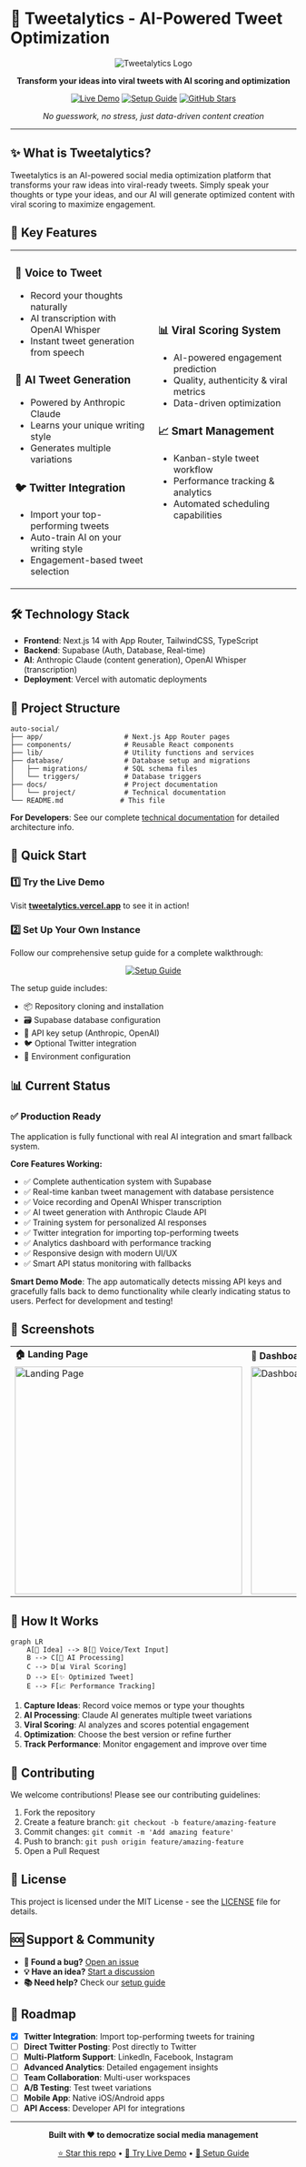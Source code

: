 # 🚀 Tweetalytics - AI-Powered Tweet Optimization

<div align="center">

![Tweetalytics Logo](https://img.shields.io/badge/🎯-Tweetalytics-purple?style=for-the-badge&logo=twitter)

**Transform your ideas into viral tweets with AI scoring and optimization**

[![Live Demo](https://img.shields.io/badge/🌐-Live_Demo-success?style=for-the-badge)](https://tweetalytics.vercel.app)
[![Setup Guide](https://img.shields.io/badge/📚-Setup_Guide-blue?style=for-the-badge)](https://tweetalytics.vercel.app/setup)
[![GitHub Stars](https://img.shields.io/github/stars/sushiselite/auto-social?style=for-the-badge)](https://github.com/sushiselite/auto-social/stargazers)

*No guesswork, no stress, just data-driven content creation*

</div>

---

## ✨ What is Tweetalytics?

Tweetalytics is an AI-powered social media optimization platform that transforms your raw ideas into viral-ready tweets. Simply speak your thoughts or type your ideas, and our AI will generate optimized content with viral scoring to maximize engagement.

## 🎯 Key Features

<table>
<tr>
<td width="50%">

### 🎤 **Voice to Tweet**
- Record your thoughts naturally
- AI transcription with OpenAI Whisper
- Instant tweet generation from speech

### 🤖 **AI Tweet Generation**
- Powered by Anthropic Claude
- Learns your unique writing style
- Generates multiple variations

### 🐦 **Twitter Integration**
- Import your top-performing tweets
- Auto-train AI on your writing style
- Engagement-based tweet selection

</td>
<td width="50%">

### 📊 **Viral Scoring System**
- AI-powered engagement prediction
- Quality, authenticity & viral metrics
- Data-driven optimization

### 📈 **Smart Management**
- Kanban-style tweet workflow
- Performance tracking & analytics
- Automated scheduling capabilities

</td>
</tr>
</table>

## 🛠️ Technology Stack

- **Frontend**: Next.js 14 with App Router, TailwindCSS, TypeScript
- **Backend**: Supabase (Auth, Database, Real-time)
- **AI**: Anthropic Claude (content generation), OpenAI Whisper (transcription)
- **Deployment**: Vercel with automatic deployments

## 📁 Project Structure

```
auto-social/
├── app/                    # Next.js App Router pages
├── components/             # Reusable React components
├── lib/                    # Utility functions and services
├── database/               # Database setup and migrations
│   ├── migrations/         # SQL schema files
│   └── triggers/           # Database triggers
├── docs/                   # Project documentation
│   └── project/            # Technical documentation
└── README.md              # This file
```

**For Developers**: See our complete [technical documentation](./docs/project/CODEBASE_OVERVIEW.md) for detailed architecture info.

## 🚀 Quick Start

### 1️⃣ **Try the Live Demo**
Visit [**tweetalytics.vercel.app**](https://tweetalytics.vercel.app) to see it in action!

### 2️⃣ **Set Up Your Own Instance**
Follow our comprehensive setup guide for a complete walkthrough:

<div align="center">

[![Setup Guide](https://img.shields.io/badge/📖_Read_the_Complete_Setup_Guide-4f46e5?style=for-the-badge&logo=gitbook&logoColor=white)](https://tweetalytics.vercel.app/setup)

</div>

The setup guide includes:
- 📦 Repository cloning and installation
- 🗃️ Supabase database configuration
- 🔑 API key setup (Anthropic, OpenAI)
- 🐦 Optional Twitter integration
- 🎨 Environment configuration

## 📊 Current Status

### ✅ **Production Ready**
The application is fully functional with real AI integration and smart fallback system.

**Core Features Working:**
- ✅ Complete authentication system with Supabase
- ✅ Real-time kanban tweet management with database persistence
- ✅ Voice recording and OpenAI Whisper transcription
- ✅ AI tweet generation with Anthropic Claude API
- ✅ Training system for personalized AI responses
- ✅ Twitter integration for importing top-performing tweets
- ✅ Analytics dashboard with performance tracking
- ✅ Responsive design with modern UI/UX
- ✅ Smart API status monitoring with fallbacks

**Smart Demo Mode**: The app automatically detects missing API keys and gracefully falls back to demo functionality while clearly indicating status to users. Perfect for development and testing!

## 🎨 Screenshots

<div align="center">
<table>
<tr>
<td><strong>🏠 Landing Page</strong></td>
<td><strong>📱 Dashboard</strong></td>
</tr>
<tr>
<td><img src="https://via.placeholder.com/400x250/4f46e5/ffffff?text=Landing+Page" alt="Landing Page" width="400"/></td>
<td><img src="https://via.placeholder.com/400x250/059669/ffffff?text=Dashboard" alt="Dashboard" width="400"/></td>
</tr>
</table>
</div>

## 🎯 How It Works

```mermaid
graph LR
    A[💭 Idea] --> B[🎤 Voice/Text Input]
    B --> C[🤖 AI Processing]
    C --> D[📊 Viral Scoring]
    D --> E[✨ Optimized Tweet]
    E --> F[📈 Performance Tracking]
```

1. **Capture Ideas**: Record voice memos or type your thoughts
2. **AI Processing**: Claude AI generates multiple tweet variations
3. **Viral Scoring**: AI analyzes and scores potential engagement
4. **Optimization**: Choose the best version or refine further
5. **Track Performance**: Monitor engagement and improve over time

## 🤝 Contributing

We welcome contributions! Please see our contributing guidelines:

1. Fork the repository
2. Create a feature branch: `git checkout -b feature/amazing-feature`
3. Commit changes: `git commit -m 'Add amazing feature'`
4. Push to branch: `git push origin feature/amazing-feature`
5. Open a Pull Request

## 📄 License

This project is licensed under the MIT License - see the [LICENSE](LICENSE) file for details.

## 🆘 Support & Community

- **🐛 Found a bug?** [Open an issue](https://github.com/sushiselite/auto-social/issues)
- **💡 Have an idea?** [Start a discussion](https://github.com/sushiselite/auto-social/discussions)
- **📚 Need help?** Check our [setup guide](https://tweetalytics.vercel.app/setup)

## 🔮 Roadmap

- [x] **Twitter Integration**: Import top-performing tweets for training
- [ ] **Direct Twitter Posting**: Post directly to Twitter
- [ ] **Multi-Platform Support**: LinkedIn, Facebook, Instagram
- [ ] **Advanced Analytics**: Detailed engagement insights
- [ ] **Team Collaboration**: Multi-user workspaces
- [ ] **A/B Testing**: Test tweet variations
- [ ] **Mobile App**: Native iOS/Android apps
- [ ] **API Access**: Developer API for integrations

---

<div align="center">

**Built with ❤️ to democratize social media management**

[⭐ Star this repo](https://github.com/sushiselite/auto-social/stargazers) • [🚀 Try Live Demo](https://tweetalytics.vercel.app) • [📖 Setup Guide](https://tweetalytics.vercel.app/setup)

</div> 